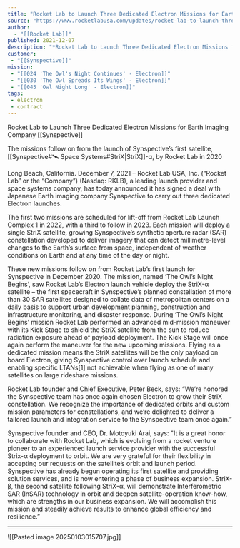 ```yaml
---
title: "Rocket Lab to Launch Three Dedicated Electron Missions for Earth Imaging Company Synspective   "
source: "https://www.rocketlabusa.com/updates/rocket-lab-to-launch-three-dedicated-electron-missions-for-earth-imaging-company-synspective/"
author:
  - "[[Rocket Lab]]"
published: 2021-12-07
description: "*Rocket Lab to Launch Three Dedicated Electron Missions for Earth Imaging Company Synspective *"
customer:
 - "[[Synspective]]"
mission: 
 - "[[024 'The Owl's Night Continues' - Electron]]"
 - "[[030 'The Owl Spreads Its Wings' - Electron]]"
 - "[[045 'Owl Night Long' - Electron]]"
tags:
 - electron
 - contract
---
```

Rocket Lab to Launch Three Dedicated Electron Missions for Earth Imaging Company [[Synspective]]  

The missions follow on from the launch of Synspective’s first satellite, [[Synspective#🛰️ Space Systems#StriX|StriX]]-α, by Rocket Lab in 2020

Long Beach, California. December 7, 2021 – Rocket Lab USA, Inc. (“Rocket Lab” or the “Company”) (Nasdaq: RKLB), a leading launch provider and space systems company, has today announced it has signed a deal with Japanese Earth imaging company Synspective to carry out three dedicated Electron launches.

The first two missions are scheduled for lift-off from Rocket Lab Launch Complex 1 in 2022, with a third to follow in 2023. Each mission will deploy a single StriX satellite, growing Synspective’s synthetic aperture radar (SAR) constellation developed to deliver imagery that can detect millimetre-level changes to the Earth’s surface from space, independent of weather conditions on Earth and at any time of the day or night.

These new missions follow on from Rocket Lab’s first launch for Synspective in December 2020. The mission, named ‘The Owl’s Night Begins’, saw Rocket Lab’s Electron launch vehicle deploy the StriX-α satellite – the first spacecraft in Synspective’s planned constellation of more than 30 SAR satellites designed to collate data of metropolitan centers on a daily basis to support urban development planning, construction and infrastructure monitoring, and disaster response. During ‘The Owl’s Night Begins’ mission Rocket Lab performed an advanced mid-mission maneuver with its Kick Stage to shield the StriX satellite from the sun to reduce radiation exposure ahead of payload deployment. The Kick Stage will once again perform the maneuver for the new upcoming missions. Flying as a dedicated mission means the StriX satellites will be the only payload on board Electron, giving Synspective control over launch schedule and enabling specific LTANs[1] not achievable when flying as one of many satellites on large rideshare missions.

Rocket Lab founder and Chief Executive, Peter Beck, says: “We’re honored the Synspective team has once again chosen Electron to grow their StriX constellation. We recognize the importance of dedicated orbits and custom mission parameters for constellations, and we’re delighted to deliver a tailored launch and integration service to the Synspective team once again.”

Synspective founder and CEO, Dr. Motoyuki Arai, says: "It is a great honor to collaborate with Rocket Lab, which is evolving from a rocket venture pioneer to an experienced launch service provider with the successful Strix-α deployment to orbit. We are very grateful for their flexibility in accepting our requests on the satellite’s orbit and launch period. Synspective has already begun operating its first satellite and providing solution services, and is now entering a phase of business expansion. StriX-β, the second satellite following StriX-α, will demonstrate Interferometric SAR (InSAR) technology in orbit and deepen satellite-operation know-how, which are strengths in our business expansion. We will accomplish this mission and steadily achieve results to enhance global efficiency and resilience.”

---

![[Pasted image 20250103015707.jpg]]